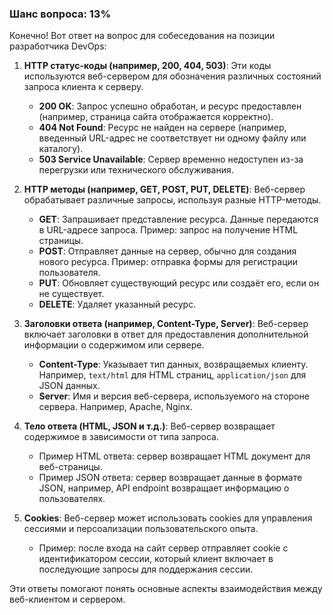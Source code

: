 ### Шанс вопроса: 13%

Конечно! Вот ответ на вопрос для собеседования на позиции разработчика DevOps:

1. **HTTP статус-коды (например, 200, 404, 503)**: Эти коды используются веб-сервером для обозначения различных состояний запроса клиента к серверу.
   - **200 OK**: Запрос успешно обработан, и ресурс предоставлен (например, страница сайта отображается корректно).
   - **404 Not Found**: Ресурс не найден на сервере (например, введенный URL-адрес не соответствует ни одному файлу или каталогу).
   - **503 Service Unavailable**: Сервер временно недоступен из-за перегрузки или технического обслуживания.

2. **HTTP методы (например, GET, POST, PUT, DELETE)**: Веб-сервер обрабатывает различные запросы, используя разные HTTP-методы.
   - **GET**: Запрашивает представление ресурса. Данные передаются в URL-адресе запроса. Пример: запрос на получение HTML страницы.
   - **POST**: Отправляет данные на сервер, обычно для создания нового ресурса. Пример: отправка формы для регистрации пользователя.
   - **PUT**: Обновляет существующий ресурс или создаёт его, если он не существует.
   - **DELETE**: Удаляет указанный ресурс.

3. **Заголовки ответа (например, Content-Type, Server)**: Веб-сервер включает заголовки в ответ для предоставления дополнительной информации о содержимом или сервере.
   - **Content-Type**: Указывает тип данных, возвращаемых клиенту. Например, `text/html` для HTML страниц, `application/json` для JSON данных.
   - **Server**: Имя и версия веб-сервера, используемого на стороне сервера. Например, Apache, Nginx.

4. **Тело ответа (HTML, JSON и т.д.)**: Веб-сервер возвращает содержимое в зависимости от типа запроса.
   - Пример HTML ответа: сервер возвращает HTML документ для веб-страницы.
   - Пример JSON ответа: сервер возвращает данные в формате JSON, например, API endpoint возвращает информацию о пользователях.

5. **Cookies**: Веб-сервер может использовать cookies для управления сессиями и персоализации пользовательского опыта.
   - Пример: после входа на сайт сервер отправляет cookie с идентификатором сессии, который клиент включает в последующие запросы для поддержания сессии.

Эти ответы помогают понять основные аспекты взаимодействия между веб-клиентом и сервером.